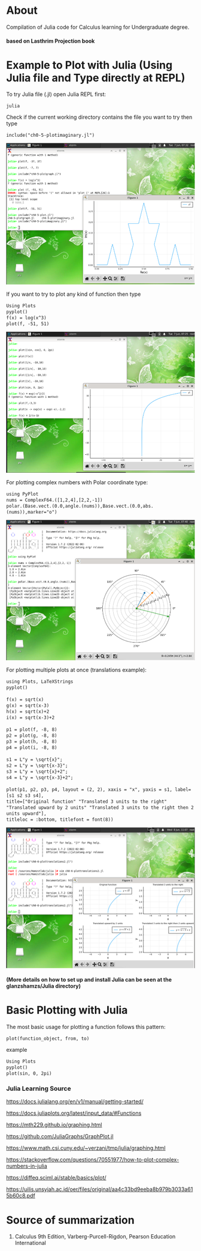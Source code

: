 # About
Compilation of Julia code for Calculus learning for Undergraduate degree.

#### based on Lasthrim Projection book 

# Example to Plot with Julia (Using Julia file and Type directly at REPL)

To try Julia file (.jl) open Julia REPL first:
```
julia

```

Check if the current working directory contains the file you want to try then type
```
include("ch0-5-plotimaginary.jl")
```
![Julia](https://raw.githubusercontent.com/glanzkaiser/glanzshamzs/main/Julia/images/plotimaginary.png)

If you want to try to plot any kind of function then type
```
Using Plots
pyplot()
f(x) = log(x^3)
plot(f, -51, 51)
```
![Julia](https://raw.githubusercontent.com/glanzkaiser/glanzshamzs/main/Julia/images/Logfunction.png)

For plotting complex numbers with Polar coordinate type:
```
using PyPlot
nums = ComplexF64.([1,2,4],[2,2,-1])
polar.(Base.vect.(0.0,angle.(nums)),Base.vect.(0.0,abs.(nums)),marker="o")
```
![Julia](https://github.com/glanzkaiser/glanzshamzs/blob/main/Julia/images/Complex.png)

For plotting multiple plots at once (translations example):
```
using Plots, LaTeXStrings
pyplot()

f(x) = sqrt(x)
g(x) = sqrt(x-3)
h(x) = sqrt(x)+2
i(x) = sqrt(x-3)+2

p1 = plot(f, -8, 8)
p2 = plot(g, -8, 8)
p3 = plot(h, -8, 8)
p4 = plot(i, -8, 8)

s1 = L"y = \sqrt{x}";
s2 = L"y = \sqrt{x-3}";
s3 = L"y = \sqrt{x}+2";
s4 = L"y = \sqrt{x-3}+2";

plot(p1, p2, p3, p4, layout = (2, 2), xaxis = "x", yaxis = s1, label=[s1 s2 s3 s4], 
title=["Original function" "Translated 3 units to the right" "Translated upward by 2 units" "Translated 3 units to the right then 2 units upward"],
titleloc = :bottom, titlefont = font(8))
```

![Julia](https://github.com/glanzkaiser/glanzshamzs/blob/main/Julia/images/sqrtx.png)

#### (More details on how to set up and install Julia can be seen at the glanzshamzs/Julia directory)

# Basic Plotting with Julia
The most basic usage for plotting a function follows this pattern:
```
plot(function_object, from, to)
```

example
```
Using Plots
pyplot()
plot(sin, 0, 2pi)
```


### Julia Learning Source

https://docs.julialang.org/en/v1/manual/getting-started/

https://docs.juliaplots.org/latest/input_data/#Functions

https://mth229.github.io/graphing.html

https://github.com/JuliaGraphs/GraphPlot.jl

https://www.math.csi.cuny.edu/~verzani/tmp/julia/graphing.html

https://stackoverflow.com/questions/70551977/how-to-plot-complex-numbers-in-julia

https://diffeq.sciml.ai/stable/basics/plot/

https://uilis.unsyiah.ac.id/oer/files/original/aa4c33bd9eeba8b979b3033a615b60c8.pdf

# Source of summarization
1. Calculus 9th Edition, Varberg-Purcell-Rigdon, Pearson Education International
